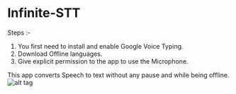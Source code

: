 # Infinite-STT
Steps :-
1. You first need to install and enable Google Voice Typing.
2. Download Offline languages.
3. Give explicit permission to the app to use the Microphone.


This app converts Speech to text without any pause and while being offline.
![alt tag](https://preview.ibb.co/gxuUd9/Screenshot_20180814_120737.jpg)
